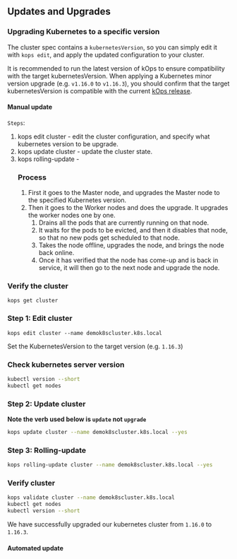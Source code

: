 
## Updates and Upgrades

### Upgrading Kubernetes to a specific version

The cluster spec contains a `kubernetesVersion`, so you can simply edit it with `kops edit`, and apply the updated configuration to your cluster.

It is recommended to run the latest version of kOps to ensure compatibility with the target kubernetesVersion. When applying a Kubernetes minor version upgrade (e.g. `v1.16.0` to `v1.16.3`), you should confirm that the target kubernetesVersion is compatible with the current [kOps release](https://github.com/kubernetes/kops/releases).

#### Manual update

`Steps`:

1. kops edit cluster - edit the cluster configuration, and specify what kubernetes version to be upgrade.
2. kops update cluster - update the cluster state.
3. kops rolling-update - 
   ### Process
   1. First it goes to the Master node, and upgrades the Master node to the specified Kubernetes version.
   2. Then it goes to the Worker nodes and does the upgrade. It upgrades the worker nodes one by one.
      1. Drains all the pods that are currently running on that node.
      2. It waits for the pods to be evicted, and then it disables that node, so that no new pods get scheduled to that node.
      3. Takes the node offline, upgrades the node, and brings the node back online.
      4. Once it has verified that the node has come-up and is back in service, it will then go to the next node and upgrade the node.

### Verify the cluster

```shell
kops get cluster
```

### Step 1: Edit cluster

```shell
kops edit cluster --name demok8scluster.k8s.local
```

Set the KubernetesVersion to the target version (e.g. `1.16.3`)

### Check kubernetes server version

```sh
kubectl version --short
kubectl get nodes
```

### Step 2: Update cluster

**Note the verb used below is `update` not `upgrade`**

```sh
kops update cluster --name demok8scluster.k8s.local --yes
```

### Step 3: Rolling-update

```sh
kops rolling-update cluster --name demok8scluster.k8s.local --yes
```

### Verify cluster

```sh
kops validate cluster --name demok8scluster.k8s.local
kubectl get nodes
kubectl version --short
```

We have successfully upgraded our kubernetes cluster from `1.16.0` to `1.16.3`.

#### Automated update

